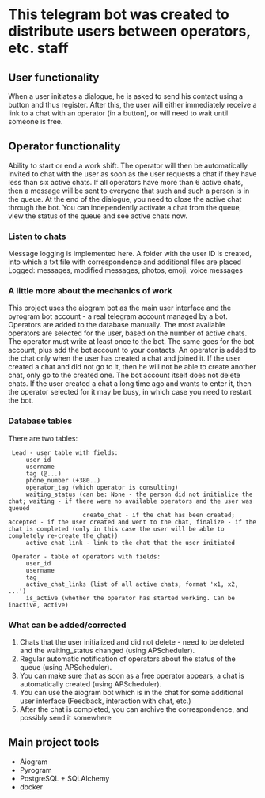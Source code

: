 # This telegram bot was created to distribute users between operators, etc. staff


## User functionality
When a user initiates a dialogue, he is asked to send his contact using a button and thus register.
After this, the user will either immediately receive a link to a chat with an operator (in a button), or will need to wait until someone is free.

## Operator functionality
Ability to start or end a work shift.
The operator will then be automatically invited to chat with the user as soon as the user requests a chat if they have less than six active chats.
If all operators have more than 6 active chats, then a message will be sent to everyone that such and such a person is in the queue.
At the end of the dialogue, you need to close the active chat through the bot.
You can independently activate a chat from the queue, view the status of the queue and see active chats now.

### Listen to chats
Message logging is implemented here. A folder with the user ID is created, into which a txt file with correspondence and additional files are placed
Logged: messages, modified messages, photos, emoji, voice messages

### A little more about the mechanics of work
This project uses the aiogram bot as the main user interface and the pyrogram bot account - a real telegram account managed by a bot.
Operators are added to the database manually. The most available operators are selected for the user, based on the number of active chats.
The operator must write at least once to the bot. The same goes for the bot account, plus add the bot account to your contacts.
An operator is added to the chat only when the user has created a chat and joined it.
If the user created a chat and did not go to it, then he will not be able to create another chat, only go to the created one. The bot account itself does not delete chats.
If the user created a chat a long time ago and wants to enter it, then the operator selected for it may be busy, in which case you need to restart the bot.

### Database tables
There are two tables:

     Lead - user table with fields:
         user_id
         username
         tag (@...)
         phone_number (+380..)
         operator_tag (which operator is consulting)
         waiting_status (can be: None - the person did not initialize the chat; waiting - if there were no available operators and the user was queued
                         create_chat - if the chat has been created; accepted - if the user created and went to the chat, finalize - if the chat is completed (only in this case the user will be able to completely re-create the chat))
         active_chat_link - link to the chat that the user initiated

     Operator - table of operators with fields:
         user_id
         username
         tag
         active_chat_links (list of all active chats, format 'x1, x2, ...')
         is_active (whether the operator has started working. Can be inactive, active)

### What can be added/corrected
1. Chats that the user initialized and did not delete - need to be deleted and the waiting_status changed (using APScheduler).
2. Regular automatic notification of operators about the status of the queue (using APScheduler).
3. You can make sure that as soon as a free operator appears, a chat is automatically created (using APScheduler).
4. You can use the aiogram bot which is in the chat for some additional user interface (Feedback, interaction with chat, etc.)
5. After the chat is completed, you can archive the correspondence, and possibly send it somewhere

## Main project tools
* Aiogram
* Pyrogram
* PostgreSQL + SQLAlchemy
* docker
